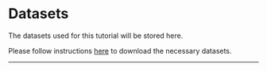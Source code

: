 # Datasets
The datasets used for this tutorial will be stored here.

Please follow instructions [here][proj_readme] to download the necessary
datasets.


---
[proj_readme]: https://github.com/mosdragon/kdd2020#downloading-datasets
